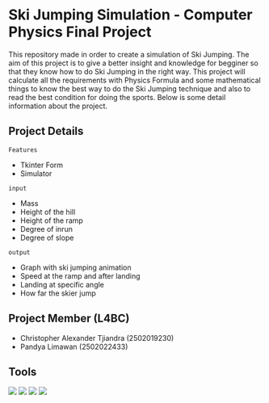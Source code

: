 # Ski Jumping Simulation - Computer Physics Final Project

This repository made in order to create a simulation of Ski Jumping. The aim of this project is to give a better insight and knowledge for
begginer so that they know how to do Ski Jumping in the right way. This project will calculate all the requirements with Physics Formula and some
mathematical things to know the best way to do the Ski Jumping technique and also to read the best condition for doing the sports. Below is some detail
information about the project.

## Project Details

`Features`
- Tkinter Form
- Simulator

`input`
- Mass 
- Height of the hill  
- Height of the ramp 
- Degree of inrun 
- Degree of slope 

`output`
- Graph with ski jumping animation
- Speed at the ramp and after landing
- Landing at specific angle
- How far the skier jump

## Project Member (L4BC)
- Christopher Alexander Tjiandra (2502019230)
- Pandya Limawan (2502022433)

## Tools 
![](https://img.shields.io/badge/Tools-Git-informational?style=flat&logo=Git&color=F05032)
![](https://img.shields.io/badge/Tools-GitHub-informational?style=flat&logo=GitHub&color=181717)
![](https://img.shields.io/badge/Tools-Visual-Studio?style=flat&logo=VisualStudioCode&color=0044F9)
![](https://img.shields.io/badge/Code-Python-informational?style=flat&logo=Python&color=FBFF00)
